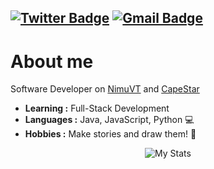 [![Twitter Badge](https://img.shields.io/badge/-fennekoch-1ca0f1?style=flat-square&logo=twitter&logoColor=white&link=https://twitter.com/fennekoch)](https://twitter.com/fennekoch) [![Gmail Badge](https://img.shields.io/badge/-veir@capestar.net-c14438?style=flat-square&logo=Gmail&logoColor=white&link=mailto:veir@capestar.net)](mailto:veir@nimuvt.net) 
---------------------------------------------------------------------------------------------------------------------------------------------------------------------------------
# About me
Software Developer on [NimuVT](https://twitter.com/nimuvt) and [CapeStar](https://twitter.com/capestar)

-  **Learning :** Full-Stack Development
-  **Languages :** Java, JavaScript, Python 💻
-  **Hobbies :** Make stories and draw them! 📕

<p align="center">
  <img alt="My Stats" src="https://github-readme-stats.vercel.app/api?username=veir1&show_icons=true&theme=radical">
</p>
